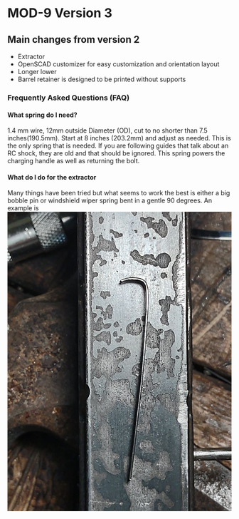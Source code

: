 # MOD-9 Version 3

## Main changes from version 2
* Extractor
* OpenSCAD customizer for easy customization and orientation layout
* Longer lower
* Barrel retainer is designed to be printed without supports 

### Frequently Asked Questions (FAQ)
#### What spring do I need?
1.4 mm wire, 12mm outside Diameter (OD), cut to no shorter than 7.5 inches(190.5mm). Start at 8 inches (203.2mm) and adjust as needed. This is the only spring that is needed. If you are following guides that talk about an RC shock, they are old and that should be ignored. This spring powers the charging handle as well as returning the bolt.

#### What do I do for the extractor
Many things have been tried but what seems to work the best is either a big bobble pin or windshield wiper spring bent in a gentle 90 degrees.
An example is ![](extractor_example.jpg?raw=true)